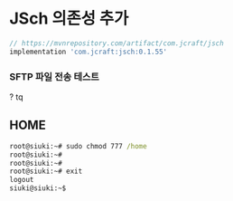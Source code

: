 # JSch 의존성 추가 
```gradle
// https://mvnrepository.com/artifact/com.jcraft/jsch
implementation 'com.jcraft:jsch:0.1.55'
``` 

### SFTP 파일 전송 테스트
? tq

## HOME 
```cmd
root@siuki:~# sudo chmod 777 /home
root@siuki:~# 
root@siuki:~# 
root@siuki:~# exit
logout
siuki@siuki:~$ 
```
